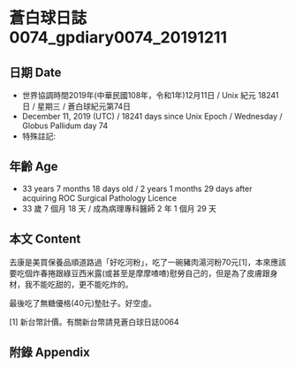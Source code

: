 [_metadata_:encoding]: - "utf-8"
[_metadata_:fileformat]: - "markdown"
[_metadata_:MIME_type]: - "text/plain"
[_metadata_:markdown_version]: - "commonmark version 0.29"
[_metadata_:markdown_spec]: - "https://spec.commonmark.org/0.29/"

# 蒼白球日誌0074_gpdiary0074_20191211 #

## 日期 Date ##

* 世界協調時間2019年(中華民國108年，令和1年)12月11日 / Unix 紀元 18241 日 / 星期三 / 蒼白球紀元第74日
* December 11, 2019 (UTC) / 18241 days since Unix Epoch / Wednesday / Globus Pallidum day 74
* 特殊註記:

## 年齡 Age ##

* 33 years 7 months 18 days old / 2 years 1 months 29 days after acquiring ROC Surgical Pathology Licence
* 33 歲 7 個月 18 天 / 成為病理專科醫師 2 年 1 個月 29 天

## 本文 Content ##

去康是美買保養品順道路過「好吃河粉」，吃了一碗豬肉湯河粉70元[1]，本來應該要吃個炸春捲跟綠豆西米露(或甚至是摩摩喳喳)慰勞自己的，但是為了皮膚跟身材，我不能吃甜的，更不能吃炸的。

最後吃了無糖優格(40元)墊肚子。好空虛。


[1] 新台幣計價。有關新台幣請見蒼白球日誌0064

## 附錄 Appendix ##

